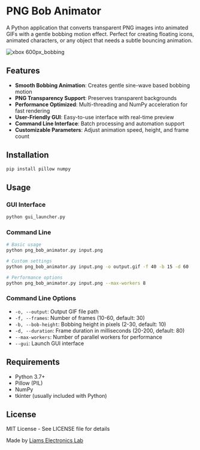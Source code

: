 # PNG Bob Animator

A Python application that converts transparent PNG images into animated GIFs with a gentle bobbing motion effect. Perfect for creating floating icons, animated characters, or any object that needs a subtle bouncing animation.

![xbox 600px_bobbing](https://github.com/user-attachments/assets/e77f7d49-bb88-4234-b78e-79745265538e)


## Features

- **Smooth Bobbing Animation**: Creates gentle sine-wave based bobbing motion
- **PNG Transparency Support**: Preserves transparent backgrounds
- **Performance Optimized**: Multi-threading and NumPy acceleration for fast rendering
- **User-Friendly GUI**: Easy-to-use interface with real-time preview
- **Command Line Interface**: Batch processing and automation support
- **Customizable Parameters**: Adjust animation speed, height, and frame count

## Installation

```bash
pip install pillow numpy
```

## Usage

### GUI Interface
```bash
python gui_launcher.py
```

### Command Line
```bash
# Basic usage
python png_bob_animator.py input.png

# Custom settings
python png_bob_animator.py input.png -o output.gif -f 40 -b 15 -d 60

# Performance options
python png_bob_animator.py input.png --max-workers 8
```

### Command Line Options
- `-o, --output`: Output GIF file path
- `-f, --frames`: Number of frames (10-60, default: 30)
- `-b, --bob-height`: Bobbing height in pixels (2-30, default: 10)
- `-d, --duration`: Frame duration in milliseconds (20-200, default: 80)
- `--max-workers`: Number of parallel workers for performance
- `--gui`: Launch GUI interface

## Requirements

- Python 3.7+
- Pillow (PIL)
- NumPy
- tkinter (usually included with Python)

## License

MIT License - See LICENSE file for details

Made by [Liams Electronics Lab](https://www.youtube.com/channel/UCps0V_MhxlnIvX6RsPZBlxw)

